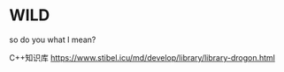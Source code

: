 # WILD
so do you what I mean?

C++知识库
https://www.stibel.icu/md/develop/library/library-drogon.html
